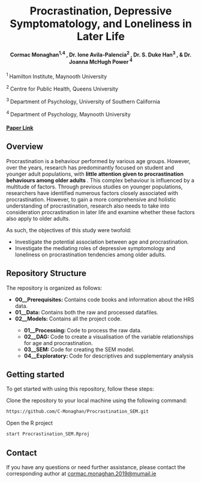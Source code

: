 <h1 align = "center"> Procrastination, Depressive Symptomatology, and Loneliness in Later Life </h1>
<h4 align = "center"> Cormac Monaghan<sup>1,4 </sup>, Dr. Ione Avila-Palencia<sup>2 </sup>, Dr. S. Duke Han<sup>3 </sup>, & Dr. Joanna McHugh Power<sup> 4</sup> </h4>
<p><sup>1 </sup> Hamilton Institute, Maynooth University </p>
<p><sup>2 </sup> Centre for Public Health, Queens University </p>
<p><sup>3 </sup> Department of Psychology, University of Southern California </p>
<p><sup>4 </sup> Department of Psychology, Maynooth University </p>

<h4 align = "left"> <a href = "https://www.tandfonline.com/doi/full/10.1080/13607863.2024.2345781"> Paper Link </a> </h4>

<h2 align = "left"> Overview </h2>
<p> Procrastination is a behaviour performed by various age groups. However, over the years, research has predominantly focused on student and younger adult populations, 
with <strong> little attention given to procrastination behaviours among older adults </strong>. This complex behaviour is influenced by a multitude of factors. Through 
previous studies on younger populations, researchers have identified numerous factors closely associated with procrastination. However, to gain a more comprehensive 
and holistic understanding of procrastination, research also needs to take into consideration procrastination in  later life and examine whether these factors also apply to 
older adults. </p>

As such, the objectives of this study were twofold:
<ul>
  <li> Investigate the potential association between age and procrastination. </li>
  <li> Investigate the mediating roles of depressive symptomology and loneliness on procrastination tendencies among older adults. </li>
</ul>

<h2 align = "left"> Repository Structure </h2>
<p> The repository is organized as follows: </p>
<ul>
  <li> <strong> 00__Prerequisites: </strong> Contains code books and information about the HRS data. </li>
  <li> <strong> 01__Data: </strong> Contains both the raw and processed datafiles. </li>
  <li> <strong> 02__Models: </strong> Contains all the project code. </li>
    <ul>
      <li> <strong> 01__Processing: </strong> Code to process the raw data. </li>
      <li> <strong> 02__DAG: </strong> Code to create a visualisation of the variable relationships for age and procrastination. </li>
      <li> <strong> 03__SEM: </strong> Code for creating the SEM model. </li>
      <li> <strong> 04__Exploratory: </strong> Code for descriptives and supplementary analysis </li>
    </ul>
</ul>

<h2 align = "left"> Getting started </h2>
<p> To get started with using this repository, follow these steps: </p>
<p> Clone the repository to your local machine using the following command: </p>

```bash
https://github.com/C-Monaghan/Procrastination_SEM.git
```

<p> Open the R project </p>

```bash
start Procrastination_SEM.Rproj
```

<h2 align = "left"> Contact </h2>
If you have any questions or need further assistance, please contact the corresponding author at 
<a href = mailto:cormac.monaghan.2019@mumail.ie> cormac.monaghan.2019@mumail.ie </a>
